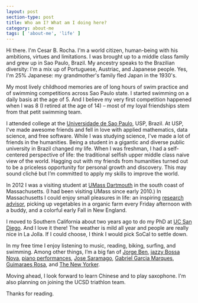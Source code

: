 ```yaml
---
layout: post
section-type: post
title: Who am I? What am I doing here?
category: about-me
tags: [ 'about-me', 'life' ]
---
```


Hi there. I'm Cesar B. Rocha. I'm a world citizen, human-being with his 
ambitions, virtues and limitations.  I was brought up to a middle class family and
grew up in Sao Paulo, Brazil. My ancestry speaks to the Brazilian diversity: I'm a 
mix up of Portuguese, Austriac, and Japanese people. Yes, I'm 25% Japanese: my 
grandmother's family fled Japan in the 1930's.

My most lively childhood memories are of long hours of swim practice and of 
swimming competitions across Sao Paulo state. I started swimming on a daily basis at the age of 5. 
And I believe my very first competition happened when I was 8 (I retired at the age of 14) –
most of my loyal friendships stem from that petit swimming team.

I attended college at the [Universidade de Sao Paulo](https://en.wikipedia.org/wiki/University_of_São_Paulo),
 USP, Brazil. At USP, I've made awesome friends and fell in love with applied mathematics, data science, and free software. 
 While I was studying science, I've made a lot of friends in the humanities.  Being a student in a gigantic and diverse public university in Brazil changed my life. When I was freshman, I had a 
  self-centered perspective of life: the
  traditional selfish upper middle class naive view of the world. Hagging out with my friends from humanities turned
  out to be a priceless opportunity for personal growth and discovery.
  This may sound cliché but I’m committed to apply my skills to improve the world.

 In 2012 I was a visiting student at [UMass Dartmouth](http://www.umassd.edu) 
 in the south coast of Massachusetts. (I had been visiting
 UMass since early 2010.) In Massachusetts I could enjoy small pleasures in life:
  an inspiring [research advisor](http://www.umassd.edu/engineering/mne/people/facultyandstaff/amittandon/),
  picking up vegetables in a organic farm every Friday afternoon with a buddy, and
  a colorful early Fall in New England. 

I moved to Southern California about two years ago to do my PhD at 
[UC San Diego](https://ucsd.edu). And I love it there! The weather is mild
all year and people are really nice in La Jolla. If I could choose, I think I would
pick SoCal to settle down.

In my free time I enjoy listening to music, reading, biking, surfing, and swimming. Among other things, 
I’m a big fan of 
[Jorge Ben](https://www.youtube.com/watch?v=IPENGb-FG5E), [jazzy Bossa Nova](https://www.youtube.com/watch?v=hmOD7ayA1y8), [piano performances](https://www.youtube.com/watch?v=zucBfXpCA6s), [Jose Saramago](https://en.wikipedia.org/wiki/José_Saramago), [Gabriel Garcia Marques](https://en.wikipedia.org/wiki/Gabriel_Garc%C3%ADa_Márquez), [Guimaraes Rosa](https://en.wikipedia.org/wiki/João_Guimarães_Rosa), and [The New Yorker](http://www.newyorker.com).

Moving ahead, I look forward to learn Chinese and to play saxophone. I'm also planning on joining the UCSD triathlon team.

Thanks for reading.




